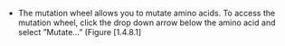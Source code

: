 

-   The mutation wheel allows you to mutate amino acids. To access the
    mutation wheel, click the drop down arrow below the amino acid and
    select &rdquo;Mutate...&rdquo; (Figure&nbsp;[1.4.8.1]